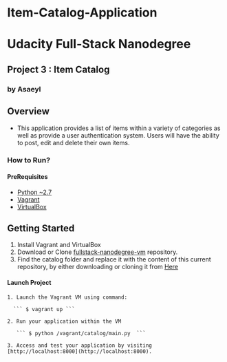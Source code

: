 # Item-Catalog-Application
# Udacity Full-Stack Nanodegree
## Project 3 : Item Catalog
### by Asaeyl

## Overview
* This application  provides a list of items within a variety of categories as well as provide a user authentication system.  Users will have the ability to post, edit and delete their own items.

### How to Run?

#### PreRequisites
  * [Python ~2.7](https://www.python.org/)
  * [Vagrant](https://www.vagrantup.com/)
  * [VirtualBox](https://www.virtualbox.org/)

## Getting Started
  1. Install Vagrant and VirtualBox
  2. Download or Clone [fullstack-nanodegree-vm](https://github.com/udacity/fullstack-nanodegree-vm) repository.
  3. Find the catalog folder and replace it with the content of this current repository, by either downloading or cloning it from
  [Here](https://github.com/sagarchoudhary96/P5-Item-Catalog)

#### Launch Project
    1. Launch the Vagrant VM using command:

      ``` $ vagrant up ```
  
    2. Run your application within the VM

       ``` $ python /vagrant/catalog/main.py  ```
       
    3. Access and test your application by visiting [http://localhost:8000](http://localhost:8000).

